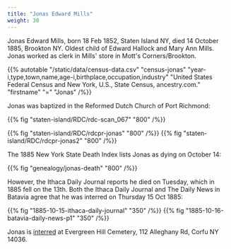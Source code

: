 ```yaml
---
title: "Jonas Edward Mills"
weight: 30
---
```


Jonas Edward Mills, born 18 Feb 1852, Staten Island NY, died 14 October 1885, Brookton NY. Oldest child of Edward Hallock and Mary Ann Mills. Jonas worked as clerk in Mills' store in Mott's Corners/Brookton.

<!--more-->

{{% autotable "/static/data/census-data.csv" "census-jonas" "year-i,type,town,name,age-i,birthplace,occupation,industry" "United States Federal Census and New York, U.S., State Census, ancestry.com." "firstname" "=" "Jonas" /%}}

Jonas was baptized in the Reformed Dutch Church of Port Richmond:

{{% fig "staten-island/RDC/rdc-scan_067" "800" /%}}

{{% fig "staten-island/RDC/rdcpr-jonas" "800" /%}}
{{% fig "staten-island/RDC/rdcpr-jonas2" "800" /%}}

The 1885 New York State Death Index lists Jonas as dying on October 14:

{{% fig "genealogy/jonas-death" "800" /%}}

However, the Ithaca Daily Journal reports he died on Tuesday, which in 1885 fell on the 13th. Both the Ithaca Daily Journal and The Daily News in Batavia agree that he was interred on Thursday 15 Oct 1885:

<div class="cols">
  {{% fig "1885-10-15-ithaca-daily-journal" "350" /%}}
  {{% fig "1885-10-16-batavia-daily-news-p1" "350" /%}}
</div>

Jonas is [interred](https://www.findagrave.com/memorial/75958930/jonas-e-mills) at Evergreen Hill Cemetery, 112 Alleghany Rd, Corfu NY 14036.
